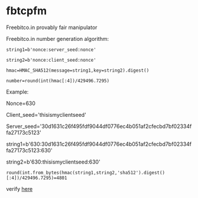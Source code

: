 # fbtcpfm
Freebitco.in provably fair manipulator

Freebitco.in number generation algorithm:

`string1=b'nonce:server_seed:nonce'`

`string2=b'nonce:client_seed:nonce'`

`hmac=HMAC_SHA512(message=string1,key=string2).digest()`

`number=round(int(hmac[:4])/429496.7295)`

Example:

Nonce=630

Client_seed='thisismyclientseed'

Server_seed='30d1631c26f495fdf9044df0776ec4b051af2cfecbd7bf02334ffa27173c5123'

string1=b'630:30d1631c26f495fdf9044df0776ec4b051af2cfecbd7bf02334ffa27173c5123:630'

string2=b'630:thisismyclientseed:630'

`round(int.from_bytes(hmac(string1,string2,'sha512').digest()[:4])/429496.7295)=4801`

verify [here](https://s3.amazonaws.com/roll-verifier/verify.html?server_seed=30d1631c26f495fdf9044df0776ec4b051af2cfecbd7bf02334ffa27173c5123&client_seed=thisismyclientseed&server_seed_hash=902beff3bef3a8ce6bfb1a9c41f9e4d0a36172a27e105a5ee9a08528749d26eb&nonce=630)

